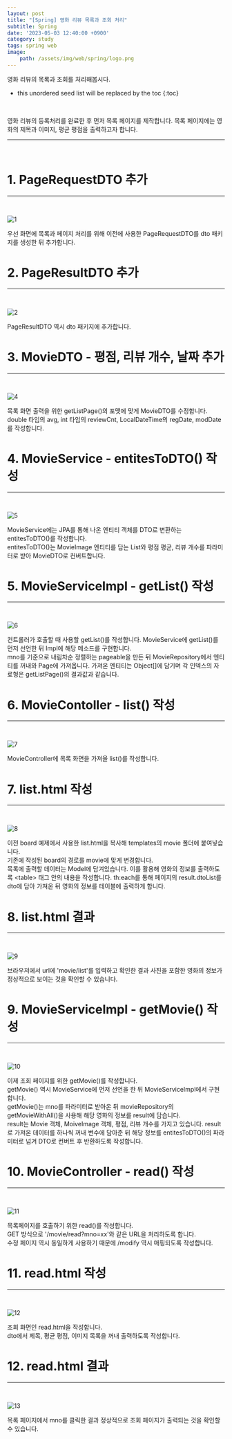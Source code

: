 ```yaml
---
layout: post
title: "[Spring] 영화 리뷰 목록과 조회 처리"
subtitle: Spring
date: '2023-05-03 12:40:00 +0900'
category: study
tags: spring web
image:
    path: /assets/img/web/spring/logo.png
---
```


영화 리뷰의 목록과 조회를 처리해봅시다.

<!--more-->

* this unordered seed list will be replaced by the toc
{:toc}
<br>

영화 리뷰의 등록처리를 완료한 후 먼저 목록 페이지를 제작합니다. 목록 페이지에는 영화의 제목과 이미지, 평균 평점을 출력하고자 합니다.<br>

---
<br>

# 1. PageRequestDTO 추가
---
<br>

![1](/assets/img/web/spring/2023-05-03-[Spring]_영화_리뷰_목록과_조회_처리/1.png)
<br>

우선 화면에 목록과 페이지 처리를 위해 이전에 사용한 PageRequestDTO를 dto 패키지를 생성한 뒤 추가합니다.<br>


# 2. PageResultDTO 추가
---
<br>

![2](/assets/img/web/spring/2023-05-03-[Spring]_영화_리뷰_목록과_조회_처리/2.png)
<br>

PageResultDTO 역시 dto 패키지에 추가합니다.<br>


# 3. MovieDTO - 평점, 리뷰 개수, 날짜 추가
---
<br>

![4](/assets/img/web/spring/2023-05-03-[Spring]_영화_리뷰_목록과_조회_처리/3.png)
<br>

목록 화면 출력을 위한 getListPage()의 포맷에 맞게 MovieDTO를 수정합니다.<br>
double 타입의 avg, int 타입의 reviewCnt, LocalDateTime의 regDate, modDate를 작성합니다.<br>


# 4. MovieService - entitesToDTO() 작성
---
<br>

![5](/assets/img/web/spring/2023-05-03-[Spring]_영화_리뷰_목록과_조회_처리/5.png)
<br>

MovieService에는 JPA를 통해 나온 엔티티 객체를 DTO로 변환하는 entitesToDTO()를 작성합니다.<br>
entitesToDTO()는 MovieImage 엔티티를 담는 List와 평점 평균, 리뷰 개수를 파라미터로 받아 MovieDTO로 컨버트합니다.

# 5. MovieServiceImpl - getList() 작성
---
<br>

![6](/assets/img/web/spring/2023-05-03-[Spring]_영화_리뷰_목록과_조회_처리/6.png)
<br>

컨트롤러가 호출할 때 사용할 getList()를 작성합니다. MovieService에 getList()를 먼저 선언한 뒤 Impl에 해당 메소드를 구현합니다.<br>
mno를 기준으로 내림차순 정렬하는 pageable을 만든 뒤 MovieRepository에서 엔티티를 꺼내와 Page에 가져옵니다. 가져온 엔티티는 Object[]에 담기며 각 인덱스의 자료형은 getListPage()의 결과값과 같습니다.<br>


# 6. MovieContoller - list() 작성
---
<br>

![7](/assets/img/web/spring/2023-05-03-[Spring]_영화_리뷰_목록과_조회_처리/7.png)
<br>

MovieController에 목록 화면을 가져올 list()를 작성합니다.<br>


# 7. list.html 작성
---
<br>

![8](/assets/img/web/spring/2023-05-03-[Spring]_영화_리뷰_목록과_조회_처리/8.png)
<br>

이전 board 예제에서 사용한 list.html을 복사해 templates의 movie 폴더에 붙여넣습니다.<br>
기존에 작성된 board의 경로를 movie에 맞게 변경합니다.<br>
목록에 출력할 데이터는 Model에 담겨있습니다. 이를 활용해 영화의 정보를 출력하도록 \<table\> 태그 안의 내용을 작성합니다. th:each를 통해 페이지의 result.dtoList를 dto에 담아 가져온 뒤 영화의 정보를 테이블에 출력하게 합니다.<br>


# 8. list.html 결과
---
<br>

![9](/assets/img/web/spring/2023-05-03-[Spring]_영화_리뷰_목록과_조회_처리/9.png)
<br>

브라우저에서 url에 'movie/list'를 입력하고 확인한 결과 사진을 포함한 영화의 정보가 정상적으로 보이는 것을 확인할 수 있습니다.<br>


# 9. MovieServiceImpl - getMovie() 작성
---
<br>

![10](/assets/img/web/spring/2023-05-03-[Spring]_영화_리뷰_목록과_조회_처리/10.png)
<br>

이제 조회 페이지를 위한 getMovie()를 작성합니다.<br>
getMovie() 역시 MovieService에 먼저 선언을 한 뒤 MovieServiceImpl에서 구현합니다.<br>
getMovie()는 mno를 파라미터로 받아온 뒤 movieRepository의 getMovieWithAll()을 사용해 해당 영화의 정보를 result에 담습니다.<br>
result는 Movie 객체, MoiveImage 객체, 평점, 리뷰 개수를 가지고 있습니다. result로 가져온 데이터를 하나씩 꺼내 변수에 담아준 뒤 해당 정보를 entitesToDTO()의 파라미터로 넘겨 DTO로 컨버트 후 반환하도록 작성합니다.<br>


# 10. MovieController - read() 작성
---
<br>

![11](/assets/img/web/spring/2023-05-03-[Spring]_영화_리뷰_목록과_조회_처리/11.png)
<br>

목록페이지를 호출하기 위한 read()를 작성합니다.<br>
GET 방식으로 '/movie/read?mno=xx'와 같은 URL을 처리하도록 합니다.<br>
수정 페이지 역시 동일하게 사용하기 때문에 /modify 역시 매핑되도록 작성합니다.<br>


# 11. read.html 작성
---
<br>

![12](/assets/img/web/spring/2023-05-03-[Spring]_영화_리뷰_목록과_조회_처리/12.png)
<br>

조회 화면인 read.html을 작성합니다.<br>
dto에서 제목, 평균 평점, 이미지 목록을 꺼내 출력하도록 작성합니다.<br>


# 12. read.html 결과
---
<br>

![13](/assets/img/web/spring/2023-05-03-[Spring]_영화_리뷰_목록과_조회_처리/13.png)
<br>

목록 페이지에서 mno를 클릭한 결과 정상적으로 조회 페이지가 출력되는 것을 확인할 수 있습니다.<br>